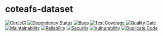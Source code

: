 # coteafs-dataset
[![CircleCI](https://circleci.com/gh/WasiqB/coteafs-dataset.svg?style=svg)](https://circleci.com/gh/WasiqB/coteafs-dataset)
[![Dependency Status](https://beta.gemnasium.com/badges/github.com/WasiqB/coteafs-dataset.svg)](https://beta.gemnasium.com/projects/github.com/WasiqB/coteafs-dataset)
[![Bugs](https://sonarcloud.io/api/project_badges/measure?project=com.github.wasiqb.coteafs%3Adataset&metric=bugs)](https://sonarcloud.io/project/issues?id=com.github.wasiqb.coteafs%3Adataset&resolved=false)
[![Test Coverage](https://sonarcloud.io/api/project_badges/measure?project=com.github.wasiqb.coteafs%3Adataset&metric=coverage)](https://sonarcloud.io/component_measures?id=com.github.wasiqb.coteafs%3Adataset&metric=Coverage)
[![Quality Gate](https://sonarcloud.io/api/project_badges/measure?project=com.github.wasiqb.coteafs%3Adataset&metric=alert_status)](https://sonarcloud.io/dashboard?id=com.github.wasiqb.coteafs%3Adataset)
[![Maintainability](https://sonarcloud.io/api/project_badges/measure?project=com.github.wasiqb.coteafs%3Adataset&metric=sqale_rating)](https://sonarcloud.io/component_measures?id=com.github.wasiqb.coteafs%3Adataset&metric=Maintainability)
[![Reliability](https://sonarcloud.io/api/project_badges/measure?project=com.github.wasiqb.coteafs%3Adataset&metric=reliability_rating)](https://sonarcloud.io/component_measures?id=com.github.wasiqb.coteafs%3Adataset&metric=Reliability)
[![Security](https://sonarcloud.io/api/project_badges/measure?project=com.github.wasiqb.coteafs%3Adataset&metric=security_rating)](https://sonarcloud.io/component_measures?id=com.github.wasiqb.coteafs%3Adataset&metric=Security)
[![Vulnurability](https://sonarcloud.io/api/project_badges/measure?project=com.github.wasiqb.coteafs%3Adataset&metric=vulnerabilities)](https://sonarcloud.io/component_measures?id=com.github.wasiqb.coteafs%3Adataset&metric=new_vulnerabilities)
[![Duplicate Code](https://sonarcloud.io/api/project_badges/measure?project=com.github.wasiqb.coteafs%3Adataset&metric=duplicated_lines_density)](https://sonarcloud.io/component_measures?id=com.github.wasiqb.coteafs%3Adataset&metric=Duplications)
